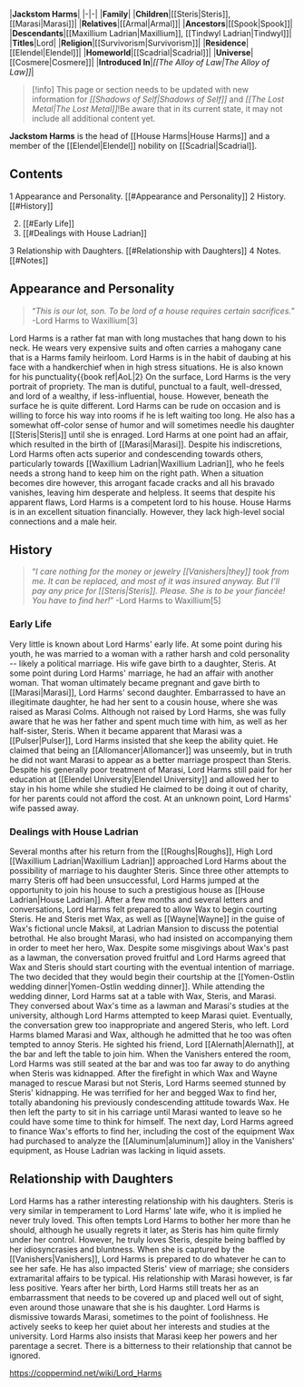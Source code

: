 |**Jackstom Harms**|
|-|-|
|**Family**|
|**Children**|[[Steris\|Steris]], [[Marasi\|Marasi]]|
|**Relatives**|[[Armal\|Armal]]|
|**Ancestors**|[[Spook\|Spook]]|
|**Descendants**|[[Maxillium Ladrian\|Maxillium]], [[Tindwyl Ladrian\|Tindwyl]]|
|**Titles**|Lord|
|**Religion**|[[Survivorism\|Survivorism]]|
|**Residence**|[[Elendel\|Elendel]]|
|**Homeworld**|[[Scadrial\|Scadrial]]|
|**Universe**|[[Cosmere\|Cosmere]]|
|**Introduced In**|*[[The Alloy of Law\|The Alloy of Law]]*|

> [!info] This page or section needs to be updated with new information for *[[Shadows of Self\|Shadows of Self]]* and *[[The Lost Metal\|The Lost Metal]]*!Be aware that in its current state, it may not include all additional content yet.

**Jackstom Harms** is the head of [[House Harms\|House Harms]] and a member of the [[Elendel\|Elendel]] nobility on [[Scadrial\|Scadrial]].

## Contents

1 Appearance and Personality. [[#Appearance and Personality]] 
2 History. [[#History]] 

2. [[#Early Life]] 
2. [[#Dealings with House Ladrian]] 


3 Relationship with Daughters. [[#Relationship with Daughters]] 
4 Notes. [[#Notes]] 


## Appearance and Personality
>“*This is our lot, son. To be lord of a house requires certain sacrifices.*”
\-Lord Harms to Waxillium[3]

Lord Harms is a rather fat man with long mustaches that hang down to his neck. He wears very expensive suits and often carries a mahogany cane that is a Harms family heirloom. Lord Harms is in the habit of daubing at his face with a handkerchief when in high stress situations. He is also known for his punctuality{{book ref|AoL|2}
On the surface, Lord Harms is the very portrait of propriety. The man is dutiful, punctual to a fault, well-dressed, and lord of a wealthy, if less-influential, house. However, beneath the surface he is quite different. Lord Harms can be rude on occasion and is willing to force his way into rooms if he is left waiting too long. He also has a somewhat off-color sense of humor and will sometimes needle his daughter [[Steris\|Steris]] until she is enraged. Lord Harms at one point had an affair, which resulted in the birth of [[Marasi\|Marasi]]. Despite his indiscretions, Lord Harms often acts superior and condescending towards others, particularly towards [[Waxillium Ladrian\|Waxillium Ladrian]], who he feels needs a strong hand to keep him on the right path. When a situation becomes dire however, this arrogant facade cracks and all his bravado vanishes, leaving him desperate and helpless.
It seems that despite his apparent flaws, Lord Harms is a competent lord to his house. House Harms is in an excellent situation financially. However, they lack high-level social connections and a male heir.

## History
>“*I care nothing for the money or jewelry [[Vanishers\|they]] took from me. It can be replaced, and most of it was insured anyway. But I’ll pay any price for [[Steris\|Steris]]. Please. She is to be your fiancée! You have to find her!*”
\-Lord Harms to Waxillium[5]

### Early Life
Very little is known about Lord Harms' early life. At some point during his youth, he was married to a woman with a rather harsh and cold personality -- likely a political marriage. His wife gave birth to a daughter, Steris. At some point during Lord Harms' marriage, he had an affair with another woman. That woman ultimately became pregnant and gave birth to [[Marasi\|Marasi]], Lord Harms' second daughter. Embarrassed to have an illegitimate daughter, he had her sent to a cousin house, where she was raised as Marasi Colms. Although not raised by Lord Harms, she was fully aware that he was her father and spent much time with him, as well as her half-sister, Steris.
When it became apparent that Marasi was a [[Pulser\|Pulser]], Lord Harms insisted that she keep the ability quiet. He claimed that being an [[Allomancer\|Allomancer]] was unseemly, but in truth he did not want Marasi to appear as a better marriage prospect than Steris. Despite his generally poor treatment of Marasi, Lord Harms still paid for her education at [[Elendel University\|Elendel University]] and allowed her to stay in his home while she studied He claimed to be doing it out of charity, for her parents could not afford the cost. At an unknown point, Lord Harms' wife passed away.

### Dealings with House Ladrian
Several months after his return from the [[Roughs\|Roughs]], High Lord [[Waxillium Ladrian\|Waxillium Ladrian]] approached Lord Harms about the possibility of marriage to his daughter Steris. Since three other attempts to marry Steris off had been unsuccessful, Lord Harms jumped at the opportunity to join his house to such a prestigious house as [[House Ladrian\|House Ladrian]]. After a few months and several letters and conversations, Lord Harms felt prepared to allow Wax to begin courting Steris. He and Steris met Wax, as well as [[Wayne\|Wayne]] in the guise of Wax's fictional uncle Maksil, at Ladrian Mansion to discuss the potential betrothal. He also brought Marasi, who had insisted on accompanying them in order to meet her hero, Wax. Despite some misgivings about Wax's past as a lawman, the conversation proved fruitful and Lord Harms agreed that Wax and Steris should start courting with the eventual intention of marriage. The two decided that they would begin their courtship at the [[Yomen-Ostlin wedding dinner\|Yomen-Ostlin wedding dinner]].
While attending the wedding dinner, Lord Harms sat at a table with Wax, Steris, and Marasi. They conversed about Wax's time as a lawman and Marasi's studies at the university, although Lord Harms attempted to keep Marasi quiet. Eventually, the conversation grew too inappropriate and angered Steris, who left. Lord Harms blamed Marasi and Wax, although he admitted that he too was often tempted to annoy Steris. He sighted his friend, Lord [[Alernath\|Alernath]], at the bar and left the table to join him. When the Vanishers entered the room, Lord Harms was still seated at the bar and was too far away to do anything when Steris was kidnapped.
After the firefight in which Wax and Wayne managed to rescue Marasi but not Steris, Lord Harms seemed stunned by Steris' kidnapping. He was terrified for her and begged Wax to find her, totally abandoning his previously condescending attitude towards Wax. He then left the party to sit in his carriage until Marasi wanted to leave so he could have some time to think for himself. The next day, Lord Harms agreed to finance Wax's efforts to find her, including the cost of the equipment Wax had purchased to analyze the [[Aluminum\|aluminum]] alloy in the Vanishers' equipment, as House Ladrian was lacking in liquid assets.

## Relationship with Daughters
Lord Harms has a rather interesting relationship with his daughters. Steris is very similar in temperament to Lord Harms' late wife, who it is implied he never truly loved. This often tempts Lord Harms to bother her more than he should, although he usually regrets it later, as Steris has him quite firmly under her control. However, he truly loves Steris, despite being baffled by her idiosyncrasies and bluntness. When she is captured by the [[Vanishers\|Vanishers]], Lord Harms is prepared to do whatever he can to see her safe. He has also impacted Steris' view of marriage; she considers extramarital affairs to be typical.
His relationship with Marasi however, is far less positive. Years after her birth, Lord Harms still treats her as an embarrassment that needs to be covered up and placed well out of sight, even around those unaware that she is his daughter. Lord Harms is dismissive towards Marasi, sometimes to the point of foolishness. He actively seeks to keep her quiet about her interests and studies at the university. Lord Harms also insists that Marasi keep her powers and her parentage a secret. There is a bitterness to their relationship that cannot be ignored.



https://coppermind.net/wiki/Lord_Harms